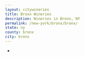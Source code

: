 ```yaml
---
layout: citywineries
title: Bronx Wineries
description: Wineries in Bronx, NY
permalink: /new-york/bronx/bronx/
state: ny
county: bronx
city: bronx
---
```

-
